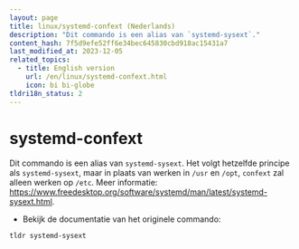 ```yaml
---
layout: page
title: linux/systemd-confext (Nederlands)
description: "Dit commando is een alias van `systemd-sysext`."
content_hash: 7f5d9efe52ff6e34bec645830cbd918ac15431a7
last_modified_at: 2023-12-05
related_topics:
  - title: English version
    url: /en/linux/systemd-confext.html
    icon: bi bi-globe
tldri18n_status: 2
---
```

# systemd-confext

Dit commando is een alias van `systemd-sysext`.
Het volgt hetzelfde principe als `systemd-sysext`, maar in plaats van werken in `/usr` en `/opt`, `confext` zal alleen werken op `/etc`.
Meer informatie: <https://www.freedesktop.org/software/systemd/man/latest/systemd-sysext.html>.

- Bekijk de documentatie van het originele commando:

`tldr systemd-sysext`

